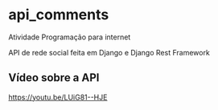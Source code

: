 # api_comments
Atividade Programação para internet

API de rede social feita em Django e Django Rest Framework

## Vídeo sobre a API
https://youtu.be/LUiG81--HJE
